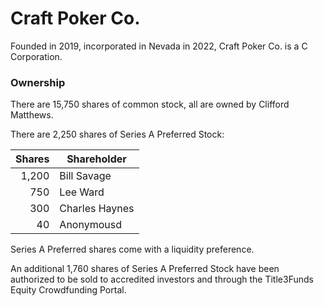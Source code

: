 # Craft Poker Co.

Founded in 2019, incorporated in Nevada in 2022, Craft Poker Co. is a
C Corporation.

### Ownership

There are 15,750 shares of common stock, all are owned by Clifford Matthews.

There are 2,250 shares of Series A Preferred Stock:

|Shares|Shareholder|
|--:|--|
|1,200|Bill Savage|
|750|Lee Ward|
|300|Charles Haynes|
|40|Anonymousd|

Series A Preferred shares come with a liquidity preference.

An additional 1,760 shares of Series A Preferred Stock have been authorized
to be sold to accredited investors and through the Title3Funds Equity
Crowdfunding Portal.
